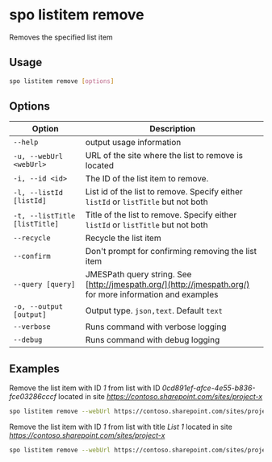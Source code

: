 # spo listitem remove

Removes the specified list item

## Usage

```sh
spo listitem remove [options]
```

## Options

Option|Description
------|-----------
`--help`|output usage information
`-u, --webUrl <webUrl>`|URL of the site where the list to remove is located
`-i, --id <id>`|The ID of the list item to remove.
`-l, --listId [listId]`|List id of the list to remove. Specify either `listId` or `listTitle` but not both
`-t, --listTitle [listTitle]`|Title of the list to remove. Specify either `listId` or `listTitle` but not both
`--recycle`|Recycle the list item
`--confirm`|Don't prompt for confirming removing the list item
`--query [query]`|JMESPath query string. See [http://jmespath.org/](http://jmespath.org/) for more information and examples
`-o, --output [output]`|Output type. `json,text`. Default `text`
`--verbose`|Runs command with verbose logging
`--debug`|Runs command with debug logging

## Examples

Remove the list item with ID _1_ from list with ID  _0cd891ef-afce-4e55-b836-fce03286cccf_ located in site _https://contoso.sharepoint.com/sites/project-x_

```sh
spo listitem remove --webUrl https://contoso.sharepoint.com/sites/project-x --listId 0cd891ef-afce-4e55-b836-fce03286cccf -id 1
```

Remove the list item with ID _1_ from list with title _List 1_ located in site _https://contoso.sharepoint.com/sites/project-x_

```sh
spo listitem remove --webUrl https://contoso.sharepoint.com/sites/project-x --listTitle 'List 1' --id 1
```